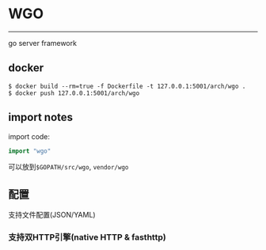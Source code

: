 # WGO
---
go server framework

## docker

```shell
$ docker build --rm=true -f Dockerfile -t 127.0.0.1:5001/arch/wgo .
$ docker push 127.0.0.1:5001/arch/wgo
```

## import notes

import code:

```go
import "wgo"
```

可以放到`$GOPATH/src/wgo`, `vendor/wgo`


## 配置

支持文件配置(JSON/YAML)


### 支持双HTTP引擎(native HTTP & fasthttp)
